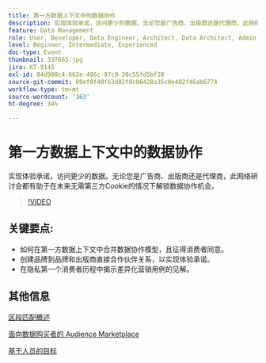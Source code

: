 ```yaml
---
title: 第一方数据上下文中的数据协作
description: 实现体验承诺，访问更少的数据。无论您是广告商、出版商还是代理商，此网络研讨会都有助于在未来无需第三方Cookie的情况下解锁数据协作机会。
feature: Data Management
role: User, Developer, Data Engineer, Architect, Data Architect, Admin, Leader
level: Beginner, Intermediate, Experienced
doc-type: Event
thumbnail: 337665.jpg
jira: KT-9145
exl-id: 84d900c4-662e-486c-97c9-38c55fd5bf28
source-git-commit: 00ef0f40fb3d82f0c06428a35c0e402f46ab6774
workflow-type: tm+mt
source-wordcount: '163'
ht-degree: 34%

---
```


# 第一方数据上下文中的数据协作

实现体验承诺，访问更少的数据。无论您是广告商、出版商还是代理商，此网络研讨会都有助于在未来无需第三方Cookie的情况下解锁数据协作机会。

>[!VIDEO](https://video.tv.adobe.com/v/337665/?learn=on)

## 关键要点:

* 如何在第一方数据上下文中合并数据协作模型，且征得消费者同意。
* 创建品牌到品牌和出版商直接合作伙伴关系，以实现体验承诺。
* 在隐私第一个消费者历程中揭示差异化营销用例的见解。

## 其他信息

[区段匹配概述](https://experienceleague.adobe.com/docs/experience-platform/segmentation/ui/segment-match.html?lang=en)

[面向数据购买者的 Audience Marketplace](https://experienceleague.adobe.com/docs/audience-manager/user-guide/features/audience-marketplace/audience-marketplace-for-data-buyers/marketplace-data-buyers.html?lang=en)

[基于人员的目标](https://experienceleague.adobe.com/docs/audience-manager/user-guide/features/destinations/people-based/people-based-destinations-overview.html?lang=en)

